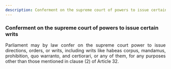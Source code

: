 ```yaml
---
description: Conferment on the supreme court of powers to issue certain writs
---
```


### Conferment on the supreme court of powers to issue certain writs
<div style="text-align: justify">

Parliament may by law confer on the supreme court power to issue directions, orders, or writs, including writs like habeas corpus, mandamus, prohibition, quo warranto, and certiorari, or any of them, for any purposes other than those mentioned in clause (2) of Article 32.

</div>

